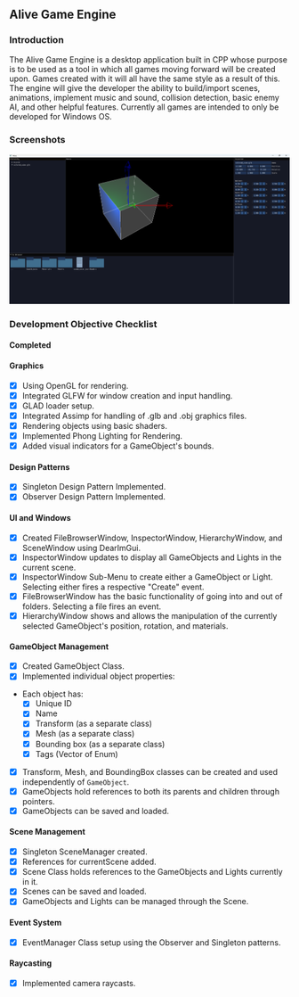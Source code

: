 ## Alive Game Engine

### Introduction
The Alive Game Engine is  a desktop application built in CPP whose purpose is to be used as a tool in which all games moving forward will be created upon. Games created with it will all have the same style as a result of this. The engine will give the developer the ability to build/import scenes, animations, implement music and sound, collision detection, basic enemy AI, and other helpful features. Currently all games are intended to only be developed for Windows OS.

### Screenshots
![Alive GE - Example Image](Screenshots/example.png)

### Development Objective Checklist
#### **Completed**
#### Graphics
 - [x] Using OpenGL for rendering.
 - [x] Integrated GLFW for window creation and input handling.
 - [x] GLAD loader setup.
 - [x] Integrated Assimp for handling of .glb and .obj graphics files.
 - [x] Rendering objects using basic shaders.
 - [x] Implemented Phong Lighting for Rendering.
 - [x] Added visual indicators for a GameObject's bounds.
#### Design Patterns
 - [x] Singleton Design Pattern Implemented.
 - [x] Observer Design Pattern Implemented.
#### UI and Windows
 - [x] Created FileBrowserWindow, InspectorWindow, HierarchyWindow, and SceneWindow using DearImGui.
 - [x] InspectorWindow updates to display all GameObjects and Lights in the current scene.
 - [x] InspectorWindow Sub-Menu to create either a GameObject or Light. Selecting either fires a respective "Create" event.
 - [x] FileBrowserWindow has the basic functionality of going into and out of folders. Selecting a file fires an event.
 - [x] HierarchyWindow shows and allows the manipulation of the currently selected GameObject's position, rotation, and materials.
#### GameObject Management
 - [x] Created GameObject Class.
 - [x] Implemented individual object properties:
-   Each object has:
    - [x]  Unique ID
    - [x]  Name
    - [x] Transform (as a separate class)
    - [x] Mesh (as a separate class)
    - [x] Bounding box (as a separate class)
    - [x] Tags (Vector of Enum)
- [x] Transform, Mesh, and BoundingBox classes can be created and used independently of `GameObject`.
- [x] GameObjects hold references to both its parents and children through pointers.
- [x] GameObjects can be saved and loaded.
#### Scene Management
- [x] Singleton SceneManager created.
- [x] References for currentScene added.
- [x] Scene Class holds references to the GameObjects and Lights currently in it.
- [x] Scenes can be saved and loaded.
- [x] GameObjects and Lights can be managed through the Scene.
#### Event System
- [x] EventManager Class setup using the Observer and Singleton patterns.
#### Raycasting
- [x] Implemented camera raycasts.